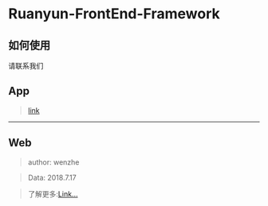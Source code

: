 # Ruanyun-FrontEnd-Framework

## 如何使用

请联系我们

## App

> <a href="http://mysterywz.xyz/Ruanyun-FrontEnd-Framework/App/index.html">link</a>


<hr> 

## Web
> author: wenzhe   

> Data: 2018.7.17     

> 了解更多:<a href="http://mysterywz.xyz/Ruanyun-FrontEnd-Framework//Web/index.html">Link...</a>   
